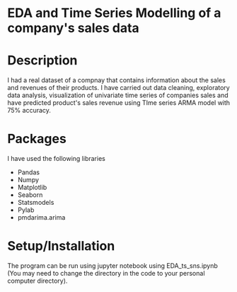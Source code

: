 # EDA and Time Series Modelling of a company's sales data

# Description

I had a real dataset of a compnay that contains information about the sales and revenues of their products. I have carried out data cleaning, exploratory data analysis, visualization of univariate time series of companies sales and have predicted product's sales revenue using TIme series ARMA model with 75% accuracy. 

# Packages 
I have used the following libraries

- Pandas
- Numpy
- Matplotlib
- Seaborn
- Statsmodels
- Pylab
- pmdarima.arima

# Setup/Installation
The program can be run using jupyter notebook using EDA_ts_sns.ipynb (You may need to change the directory in the code to your personal computer directory).


 
